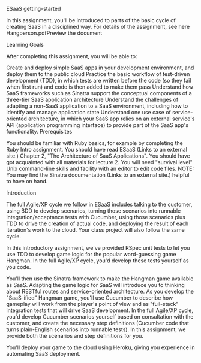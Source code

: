 ESaaS getting-started

In this assignment, you'll be introduced to parts of the basic cycle of creating SaaS in a disciplined way. For details of the assignment, see here Hangperson.pdfPreview the document

Learning Goals

After completing this assignment, you will be able to:

Create and deploy simple SaaS apps in your development environment, and deploy them to the public cloud
Practice the basic workflow of test-driven development (TDD), in which tests are written before the code (so they fail when first run) and code is then added to make them pass
Understand how SaaS frameworks such as Sinatra support the conceptual components of a three-tier SaaS application architecture
Understand the challenges of adapting a non-SaaS application to a SaaS environment, including how to identify and manage application state
Understand one use case of service-oriented architecture, in which your SaaS app relies on an external service's API (application programming interface) to provide part of the SaaS app's functionality.
Prerequisites

You should be familiar with Ruby basics, for example by completing the Ruby Intro assignment.
You should have read ESaaS (Links to an external site.) Chapter 2, "The Architecture of SaaS Applications". You should have got acquainted with all materials for lecture 2.
You will need "survival level" Unix command-line skills and facility with an editor to edit code files.
NOTE: You may find the Sinatra documentation (Links to an external site.) helpful to have on hand.

Introduction

The full Agile/XP cycle we follow in ESaaS includes talking to the customer, using BDD to develop scenarios, turning those scenarios into runnable integration/acceptance tests with Cucumber, using those scenarios plus TDD to drive the creation of actual code, and deploying the result of each iteration's work to the cloud. Your class project will also follow the same cycle.

In this introductory assignment, we've provided RSpec unit tests to let you use TDD to develop game logic for the popular word-guessing game Hangman. In the full Agile/XP cycle, you'd develop these tests yourself as you code.

You'll then use the Sinatra framework to make the Hangman game available as SaaS. Adapting the game logic for SaaS will introduce you to thinking about RESTful routes and service-oriented architecture. As you develop the "SaaS-ified" Hangman game, you'll use Cucumber to describe how gameplay will work from the player's point of view and as "full-stack" integration tests that will drive SaaS development. In the full Agile/XP cycle, you'd develop Cucumber scenarios yourself based on consultation with the customer, and create the necessary step definitions (Cucumber code that turns plain-English scenarios into runnable tests). In this assignment, we provide both the scenarios and step definitions for you.

You'll deploy your game to the cloud using Heroku, giving you experience in automating SaaS deployment.
